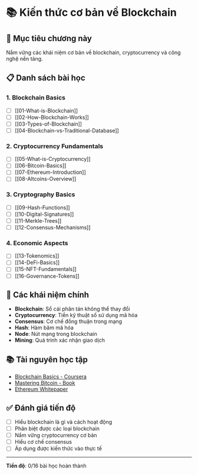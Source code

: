 # 📚 Kiến thức cơ bản về Blockchain

## 🎯 Mục tiêu chương này

Nắm vững các khái niệm cơ bản về blockchain, cryptocurrency và công nghệ nền tảng.

## 📋 Danh sách bài học

### 1. Blockchain Basics
- [ ] [[01-What-is-Blockchain]]
- [ ] [[02-How-Blockchain-Works]]
- [ ] [[03-Types-of-Blockchain]]
- [ ] [[04-Blockchain-vs-Traditional-Database]]

### 2. Cryptocurrency Fundamentals
- [ ] [[05-What-is-Cryptocurrency]]
- [ ] [[06-Bitcoin-Basics]]
- [ ] [[07-Ethereum-Introduction]]
- [ ] [[08-Altcoins-Overview]]

### 3. Cryptography Basics
- [ ] [[09-Hash-Functions]]
- [ ] [[10-Digital-Signatures]]
- [ ] [[11-Merkle-Trees]]
- [ ] [[12-Consensus-Mechanisms]]

### 4. Economic Aspects
- [ ] [[13-Tokenomics]]
- [ ] [[14-DeFi-Basics]]
- [ ] [[15-NFT-Fundamentals]]
- [ ] [[16-Governance-Tokens]]

## 🎪 Các khái niệm chính

- **Blockchain**: Sổ cái phân tán không thể thay đổi
- **Cryptocurrency**: Tiền kỹ thuật số sử dụng mã hóa
- **Consensus**: Cơ chế đồng thuận trong mạng
- **Hash**: Hàm băm mã hóa
- **Node**: Nút mạng trong blockchain
- **Mining**: Quá trình xác nhận giao dịch

## 📚 Tài nguyên học tập

- [Blockchain Basics - Coursera](https://www.coursera.org/learn/blockchain-basics)
- [Mastering Bitcoin - Book](https://github.com/bitcoinbook/bitcoinbook)
- [Ethereum Whitepaper](https://ethereum.org/en/whitepaper/)

## ✅ Đánh giá tiến độ

- [ ] Hiểu blockchain là gì và cách hoạt động
- [ ] Phân biệt được các loại blockchain
- [ ] Nắm vững cryptocurrency cơ bản
- [ ] Hiểu cơ chế consensus
- [ ] Áp dụng được kiến thức vào thực tế

---

**Tiến độ**: 0/16 bài học hoàn thành 